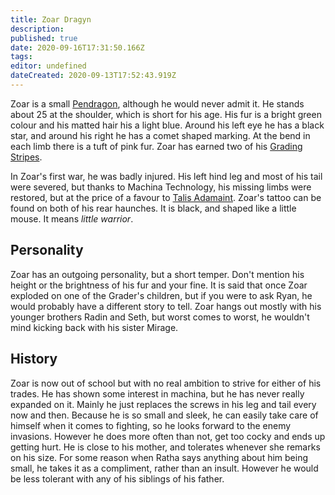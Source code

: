```yaml
---
title: Zoar Dragyn
description: 
published: true
date: 2020-09-16T17:31:50.166Z
tags: 
editor: undefined
dateCreated: 2020-09-13T17:52:43.919Z
---
```


Zoar is a small [Pendragon](/species/pendragon), although he would never admit it. He stands about 25 at the shoulder, which is short for his age. His fur is a bright green colour and his matted hair his a light blue. Around his left eye he has a black star, and around his right he has a comet shaped marking. At the bend in each limb there is a tuft of pink fur. Zoar has earned two of his [Grading Stripes](/traditions/grading-system).

In Zoar's first war, he was badly injured. His left hind leg and most of his tail were severed, but thanks to Machina Technology, his missing limbs were restored, but at the price of a favour to [Talis Adamaint](/characters/talis-adamaint). Zoar's tattoo can be found on both of his rear haunches. It is black, and shaped like a little mouse. It means *little warrior*.

Personality
-----------

Zoar has an outgoing personality, but a short temper. Don't mention his height or the brightness of his fur and your fine. It is said that once Zoar exploded on one of the Grader's children, but if you were to ask Ryan, he would probably have a different story to tell. Zoar hangs out mostly with his younger brothers Radin and Seth, but worst comes to worst, he wouldn't mind kicking back with his sister Mirage.

History
-------

Zoar is now out of school but with no real ambition to strive for either of his trades. He has shown some interest in machina, but he has never really expanded on it. Mainly he just replaces the screws in his leg and tail every now and then. Because he is so small and sleek, he can easily take care of himself when it comes to fighting, so he looks forward to the enemy invasions. However he does more often than not, get too cocky and ends up getting hurt. He is close to his mother, and tolerates whenever she remarks on his size. For some reason when Ratha says anything about him being small, he takes it as a compliment, rather than an insult. However he would be less tolerant with any of his siblings of his father.